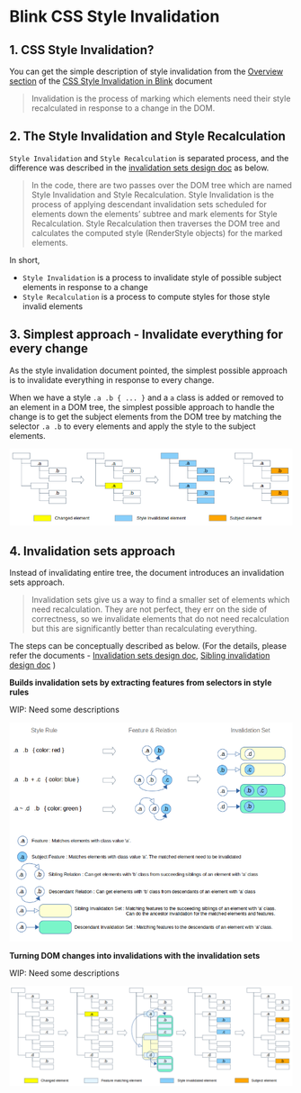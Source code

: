 # Blink CSS Style Invalidation


## 1. CSS Style Invalidation?

You can get the simple description of style invalidation from the [Overview section](https://chromium.googlesource.com/chromium/src/+/refs/tags/90.0.4430.54/third_party/blink/renderer/core/css/style-invalidation.md#overview-of-invalidation) of the [CSS Style Invalidation in Blink](https://chromium.googlesource.com/chromium/src/+/refs/tags/90.0.4430.54/third_party/blink/renderer/core/css/style-invalidation.md) document
> Invalidation is the process of marking which elements need their style recalculated in response to a change in the DOM.


## 2. The Style Invalidation and Style Recalculation

`Style Invalidation` and `Style Recalculation` is separated process, and the difference was described in the [invalidation sets design doc](https://goo.gl/3ane6s) as below.
> In the code, there are two passes over the DOM tree which are named Style Invalidation and Style Recalculation. Style Invalidation is the process of applying descendant invalidation sets scheduled for elements down the elements’ subtree and mark elements for Style Recalculation. Style Recalculation then traverses the DOM tree and calculates the computed style (RenderStyle objects) for the marked elements.

In short,
  * `Style Invalidation` is a process to invalidate style of possible subject elements in response to a change
  * `Style Recalculation` is a process to compute styles for those style invalid elements

## 3. Simplest approach - Invalidate everything for every change

As the style invalidation document pointed, the simplest possible approach is to invalidate everything in response to every change.

When we have a style `.a .b { ... }` and a `a` class is added or removed to an element in a DOM tree, the simplest possible approach to handle the change is to get the subject elements from the DOM tree by matching the selector `.a .b` to every elements and apply the style to the subject elements.

![Simplest style invalidation](images/simplest-style-invalidation.png)


## 4. Invalidation sets approach

Instead of invalidating entire tree, the document introduces an invalidation sets approach.
> Invalidation sets give us a way to find a smaller set of elements which need recalculation. They are not perfect, they err on the side of correctness, so we invalidate elements that do not need recalculation but this are significantly better than recalculating everything.

The steps can be conceptually described as below.
(For the details, please refer the documents - [Invalidation sets design doc](https://goo.gl/3ane6s), [Sibling invalidation design doc](https://goo.gl/z0Z9gn) )


**Builds invalidation sets by extracting features from selectors in style rules**

WIP: Need some descriptions

![Build downward invalidation set](images/build-downward-invalidation-set.png)


**Turning DOM changes into invalidations with the invalidation sets**

WIP: Need some descriptions

![downward invalidation](images/downward-invalidation.png)




